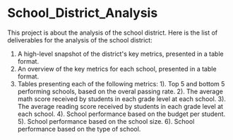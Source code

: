 # School_District_Analysis
This project is about the analysis of the school district. 
Here is the list of deliverables for the analysis of the school district:
1. A high-level snapshot of the district's key metrics, presented in a table format.
2. An overview of the key metrics for each school, presented in a table format.
3. Tables presenting each of the following metrics:
  1). Top 5 and bottom 5 performing schools, based on the overal passing rate.
  2). The average math score received by students in each grade level at each school.
  3). The average reading score received by students in each grade level at each school.
  4). School performance based on the budget per student.
  5). School performance based on the school size.
  6). School performance based on the type of school. 
